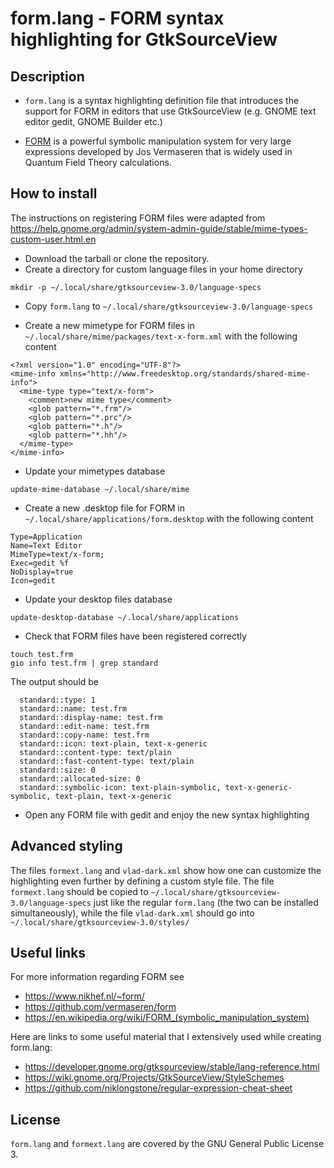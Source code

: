 # form.lang - FORM syntax highlighting for GtkSourceView

## Description

* `form.lang` is a syntax highlighting definition file that introduces the support for FORM in editors that use GtkSourceView (e.g. GNOME text editor gedit, GNOME Builder etc.) 

* [FORM](https://github.com/vermaseren/form) is a powerful symbolic manipulation system for very large expressions developed by Jos Vermaseren that is widely used in Quantum Field Theory calculations.

## How to install

The instructions on registering FORM files were adapted from <https://help.gnome.org/admin/system-admin-guide/stable/mime-types-custom-user.html.en>

* Download the tarball or clone the repository.
* Create a directory for custom language files in your home directory

```
mkdir -p ~/.local/share/gtksourceview-3.0/language-specs
```

* Copy `form.lang` to `~/.local/share/gtksourceview-3.0/language-specs`

* Create a new mimetype for FORM files in `~/.local/share/mime/packages/text-x-form.xml` with the following content


```
<?xml version="1.0" encoding="UTF-8"?>
<mime-info xmlns="http://www.freedesktop.org/standards/shared-mime-info">
  <mime-type type="text/x-form">
    <comment>new mime type</comment>
    <glob pattern="*.frm"/>
    <glob pattern="*.prc"/>
    <glob pattern="*.h"/>
    <glob pattern="*.hh"/>
  </mime-type>
</mime-info>
```
* Update your mimetypes database
```
update-mime-database ~/.local/share/mime
```
* Create a new .desktop file for FORM in `~/.local/share/applications/form.desktop` with the following content

```
Type=Application
Name=Text Editor
MimeType=text/x-form;
Exec=gedit %f
NoDisplay=true
Icon=gedit
```
* Update your desktop files database

```
update-desktop-database ~/.local/share/applications
```

* Check that FORM files have been registered correctly

```
touch test.frm
gio info test.frm | grep standard
```
The output should be

```
  standard::type: 1
  standard::name: test.frm
  standard::display-name: test.frm
  standard::edit-name: test.frm
  standard::copy-name: test.frm
  standard::icon: text-plain, text-x-generic
  standard::content-type: text/plain
  standard::fast-content-type: text/plain
  standard::size: 0
  standard::allocated-size: 0
  standard::symbolic-icon: text-plain-symbolic, text-x-generic-symbolic, text-plain, text-x-generic
```

* Open any FORM file with gedit and enjoy the new syntax highlighting

## Advanced styling

The files `formext.lang` and `vlad-dark.xml` show how one can customize the highlighting even further by defining a custom style file. The file `formext.lang` should be copied to `~/.local/share/gtksourceview-3.0/language-specs` just like the regular `form.lang` (the two can be installed simultaneously), while the file `vlad-dark.xml` should go into `~/.local/share/gtksourceview-3.0/styles/`

## Useful links

For more information regarding FORM see

* <https://www.nikhef.nl/~form/>
* <https://github.com/vermaseren/form>
* <https://en.wikipedia.org/wiki/FORM_(symbolic_manipulation_system)>

Here are links to some useful material that I extensively used while creating form.lang:

* <https://developer.gnome.org/gtksourceview/stable/lang-reference.html>
* <https://wiki.gnome.org/Projects/GtkSourceView/StyleSchemes>
* <https://github.com/niklongstone/regular-expression-cheat-sheet>

## License 

`form.lang` and `formext.lang` are covered by the GNU General Public License 3.
